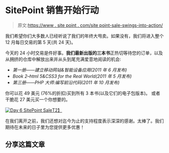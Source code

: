 # SitePoint 销售开始行动

> 原文:[https://www . site point . com/site point-sale-swings-into-action/](https://www.sitepoint.com/sitepoint-sale-swings-into-action/)

我们希望你们大多数人已经听说了我们的年终大甩卖。如果没有，我们将进入整个 12 月每日交易的第 5 天(共 24 天)。

今天的 24 小时交易是件好事。**我们最新出版的三本书**正热切等待您的订单，以及从拥挤的仓库中解放出来并从头到尾充满爱意地阅读的机会:

*   *第一册——建立移动网站&智能设备应用(2011 年 6 月发布)*
*   *Book 2–html 5&CSS3 for the Real World(2011 年 5 月发布)*
*   *第三册——PHP 大师:编写前沿代码(2011 年 10 月发布)*

你可以花 49 美元 (76%的折扣)买到所有 3 本书(以及它们的电子包版本)。
或者干脆花 27 美元买一个你想要的。

[![Day 6 SitePoint Sale](../Images/72a66a4c9289c5a18e225bf0e8dbd268.png)T2】](https://www.sitepoint.com/blog/)

在我们离开之前，我们还想对迄今为止的支持程度表示深深的感谢。太棒了。我们期待在未来的日子里为您提供更多优惠！

## 分享这篇文章
